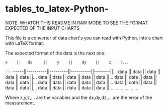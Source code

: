 # tables_to_latex-Python-

NOTE: WHATCH THIS README IN RAW MODE TO SEE THE FORMAT EXPECTED OF THE INPUT CHARTS

This file is a converter of data chart's you can read with Python, into a chart with LaTeX format.

The expected format of the data is the next one:

    x    ||   dx     ||    y    ||    dy    ||    z   ||...
---------||----------||---------||----------||--------||...
  data   ||   data   ||   data  ||    data  ||  data  ||...
  data   ||   data   ||   data  ||    data  ||  data  ||...
  data   ||   data   ||   data  ||    data  ||  data  ||...
  data   ||   data   ||   data  ||    data  ||  data  ||...
  data   ||   data   ||   data  ||    data  ||  data  ||...
  data   ||   data   ||   data  ||    data  ||  data  ||...
  ...         ...         ...         ...         ...
  
  Where x,y,z,... are the variables and the dx,dy,dz,... are the error of the measurement.
